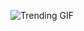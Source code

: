 
<!-- GIF_SECTION -->
![Trending GIF](https://media4.giphy.com/media/v1.Y2lkPThiYjIxNzcycXR4MmR3MG55OW9lNndmMzMyaTEzcXcwbXBvYWE2YjNpaDZjOHFpZiZlcD12MV9naWZzX3NlYXJjaCZjdD1n/6Wnvo39hEt48TNQmWf/giphy.gif)
<!-- END_GIF_SECTION -->
